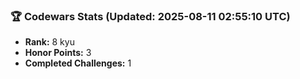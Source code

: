 ### 🏆 Codewars Stats (Updated: 2025-08-11 02:55:10 UTC)

- **Rank:** 8 kyu
- **Honor Points:** 3
- **Completed Challenges:** 1
